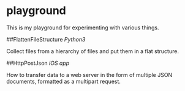 # playground

This is my playground for experimenting with various things.

##FlattenFileStructure
_Python3_

Collect files from a hierarchy  of files and put them in a flat structure.


##HttpPostJson
_iOS app_

How to transfer data to a web server in the form of multiple JSON documents, formatted as a multipart request.
